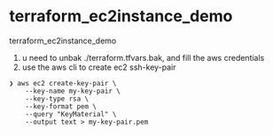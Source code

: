 # terraform_ec2instance_demo
terraform_ec2instance_demo

1. u need to unbak ./terraform.tfvars.bak, and fill the aws credentials
2. use the aws cli to create ec2 ssh-key-pair
```
❯ aws ec2 create-key-pair \
    --key-name my-key-pair \
    --key-type rsa \
    --key-format pem \
    --query "KeyMaterial" \
    --output text > my-key-pair.pem
```
